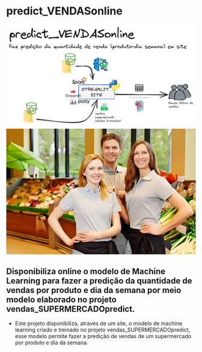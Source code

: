 # predict_VENDASonline
![Imagem](https://github.com/jairobernardesjunior/predict_VENDASonline/blob/main/escopo_predict_VENDASonline.png)
![Imagem](https://github.com/jairobernardesjunior/predict_VENDASonline/blob/main/predict_vendas.png)
 
## Disponibiliza online o modelo de Machine Learning para fazer a predição da quantidade de vendas por produto e dia da semana por meio modelo elaborado no projeto vendas_SUPERMERCADOpredict.

- Este projeto disponibiliza, através de um site, o modelo de machine learning criado e treinado no projeto vendas_SUPERMERCADOpredict, esse modelo permite fazer a predição de vendas de um supermercado por produto e dia da semana.